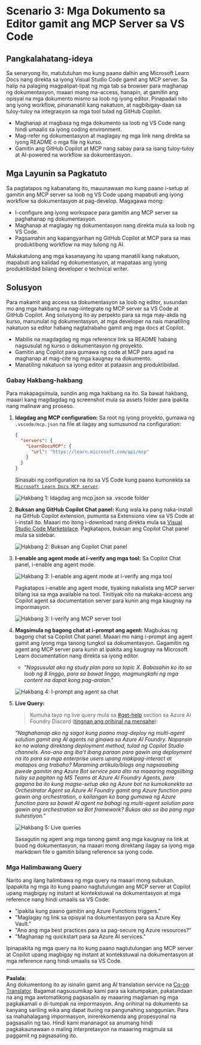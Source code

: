 <!--
CO_OP_TRANSLATOR_METADATA:
{
  "original_hash": "db532b1ec386c9ce38c791653dc3c881",
  "translation_date": "2025-07-14T06:54:28+00:00",
  "source_file": "09-CaseStudy/docs-mcp/solution/scenario3/README.md",
  "language_code": "tl"
}
-->
# Scenario 3: Mga Dokumento sa Editor gamit ang MCP Server sa VS Code

## Pangkalahatang-ideya

Sa senaryong ito, matututuhan mo kung paano dalhin ang Microsoft Learn Docs nang direkta sa iyong Visual Studio Code gamit ang MCP server. Sa halip na palaging magpalipat-lipat ng mga tab sa browser para maghanap ng dokumentasyon, maaari mong ma-access, hanapin, at gamitin ang opisyal na mga dokumento mismo sa loob ng iyong editor. Pinapadali nito ang iyong workflow, pinananatili kang nakatuon, at nagbibigay-daan sa tuloy-tuloy na integrasyon sa mga tool tulad ng GitHub Copilot.

- Maghanap at magbasa ng mga dokumento sa loob ng VS Code nang hindi umaalis sa iyong coding environment.
- Mag-refer ng dokumentasyon at maglagay ng mga link nang direkta sa iyong README o mga file ng kurso.
- Gamitin ang GitHub Copilot at MCP nang sabay para sa isang tuloy-tuloy at AI-powered na workflow sa dokumentasyon.

## Mga Layunin sa Pagkatuto

Sa pagtatapos ng kabanatang ito, mauunawaan mo kung paano i-setup at gamitin ang MCP server sa loob ng VS Code upang mapabuti ang iyong workflow sa dokumentasyon at pag-develop. Magagawa mong:

- I-configure ang iyong workspace para gamitin ang MCP server sa paghahanap ng dokumentasyon.
- Maghanap at maglagay ng dokumentasyon nang direkta mula sa loob ng VS Code.
- Pagsamahin ang kapangyarihan ng GitHub Copilot at MCP para sa mas produktibong workflow na may tulong ng AI.

Makakatulong ang mga kasanayang ito upang manatili kang nakatuon, mapabuti ang kalidad ng dokumentasyon, at mapataas ang iyong produktibidad bilang developer o technical writer.

## Solusyon

Para makamit ang access sa dokumentasyon sa loob ng editor, susundan mo ang mga hakbang na nag-iintegrate ng MCP server sa VS Code at GitHub Copilot. Ang solusyong ito ay perpekto para sa mga may-akda ng kurso, manunulat ng dokumentasyon, at mga developer na nais manatiling nakatuon sa editor habang nagtatrabaho gamit ang mga docs at Copilot.

- Mabilis na magdagdag ng mga reference link sa README habang nagsusulat ng kurso o dokumentasyon ng proyekto.
- Gamitin ang Copilot para gumawa ng code at MCP para agad na maghanap at mag-cite ng mga kaugnay na dokumento.
- Manatiling nakatuon sa iyong editor at pataasin ang produktibidad.

### Gabay Hakbang-hakbang

Para makapagsimula, sundin ang mga hakbang na ito. Sa bawat hakbang, maaari kang magdagdag ng screenshot mula sa assets folder para ipakita nang malinaw ang proseso.

1. **Idagdag ang MCP configuration:**
   Sa root ng iyong proyekto, gumawa ng `.vscode/mcp.json` na file at ilagay ang sumusunod na configuration:
   ```json
   {
     "servers": {
       "LearnDocsMCP": {
         "url": "https://learn.microsoft.com/api/mcp"
       }
     }
   }
   ```
   Sinasabi ng configuration na ito sa VS Code kung paano kumonekta sa [`Microsoft Learn Docs MCP server`](https://github.com/MicrosoftDocs/mcp).
   
   ![Hakbang 1: Idagdag ang mcp.json sa .vscode folder](../../../../../../translated_images/step1-mcp-json.c06a007fccc3edfaf0598a31903c9ec71476d9fd3ae6c1b2b4321fd38688ca4b.tl.png)
    
2. **Buksan ang GitHub Copilot Chat panel:**
   Kung wala ka pang naka-install na GitHub Copilot extension, pumunta sa Extensions view sa VS Code at i-install ito. Maaari mo itong i-download nang direkta mula sa [Visual Studio Code Marketplace](https://marketplace.visualstudio.com/items?itemName=GitHub.copilot-chat). Pagkatapos, buksan ang Copilot Chat panel mula sa sidebar.

   ![Hakbang 2: Buksan ang Copilot Chat panel](../../../../../../translated_images/step2-copilot-panel.f1cc86e9b9b8cd1a85e4df4923de8bafee4830541ab255e3c90c09777fed97db.tl.png)

3. **I-enable ang agent mode at i-verify ang mga tool:**
   Sa Copilot Chat panel, i-enable ang agent mode.

   ![Hakbang 3: I-enable ang agent mode at i-verify ang mga tool](../../../../../../translated_images/step3-agent-mode.cdc32520fd7dd1d149c3f5226763c1d85a06d3c041d4cc983447625bdbeff4d4.tl.png)

   Pagkatapos i-enable ang agent mode, tiyaking nakalista ang MCP server bilang isa sa mga available na tool. Tinitiyak nito na makaka-access ang Copilot agent sa documentation server para kunin ang mga kaugnay na impormasyon.
   
   ![Hakbang 3: I-verify ang MCP server tool](../../../../../../translated_images/step3-verify-mcp-tool.76096a6329cbfecd42888780f322370a0d8c8fa003ed3eeb7ccd23f0fc50c1ad.tl.png)
4. **Magsimula ng bagong chat at i-prompt ang agent:**
   Magbukas ng bagong chat sa Copilot Chat panel. Maaari mo nang i-prompt ang agent gamit ang iyong mga tanong tungkol sa dokumentasyon. Gagamitin ng agent ang MCP server para kunin at ipakita ang kaugnay na Microsoft Learn documentation nang direkta sa iyong editor.

   - *"Nagsusulat ako ng study plan para sa topic X. Babasahin ko ito sa loob ng 8 linggo, para sa bawat linggo, magmungkahi ng mga content na dapat kong pag-aralan."*

   ![Hakbang 4: I-prompt ang agent sa chat](../../../../../../translated_images/step4-prompt-chat.12187bb001605efc5077992b621f0fcd1df12023c5dce0464f8eb8f3d595218f.tl.png)

5. **Live Query:**

   > Kumuha tayo ng live query mula sa [#get-help](https://discord.gg/D6cRhjHWSC) section sa Azure AI Foundry Discord ([tingnan ang orihinal na mensahe](https://discord.com/channels/1113626258182504448/1385498306720829572)):
   
   *"Naghahanap ako ng sagot kung paano mag-deploy ng multi-agent solution gamit ang AI agents na ginawa sa Azure AI Foundry. Napansin ko na walang direktang deployment method, tulad ng Copilot Studio channels. Ano-ano ang iba't ibang paraan para gawin ang deployment na ito para sa mga enterprise users upang makipag-interact at matapos ang trabaho?
Maraming artikulo/blogs ang nagsasabing pwede gamitin ang Azure Bot service para dito na maaaring magsilbing tulay sa pagitan ng MS Teams at Azure AI Foundry Agents, pero gagana ba ito kung magse-setup ako ng Azure bot na kumokonekta sa Orchestrator Agent sa Azure AI Foundry gamit ang Azure function para gawin ang orchestration, o kailangan ko bang gumawa ng Azure function para sa bawat AI agent na bahagi ng multi-agent solution para gawin ang orchestration sa Bot framework? Bukas ako sa iba pang mga suhestiyon."*

   ![Hakbang 5: Live queries](../../../../../../translated_images/step5-live-queries.49db3e4a50bea27327e3cb18c24d263b7d134930d78e7392f9515a1c00264a7f.tl.png)

   Sasagutin ng agent ang mga tanong gamit ang mga kaugnay na link at buod ng dokumentasyon, na maaari mong direktang ilagay sa iyong mga markdown file o gamitin bilang reference sa iyong code.
   
### Mga Halimbawang Query

Narito ang ilang halimbawa ng mga query na maaari mong subukan. Ipapakita ng mga ito kung paano nagtutulungan ang MCP server at Copilot upang magbigay ng instant at kontekstuwal na dokumentasyon at mga reference nang hindi umaalis sa VS Code:

- "Ipakita kung paano gamitin ang Azure Functions triggers."
- "Maglagay ng link sa opisyal na dokumentasyon para sa Azure Key Vault."
- "Ano ang mga best practices para sa pag-secure ng Azure resources?"
- "Maghanap ng quickstart para sa Azure AI services."

Ipinapakita ng mga query na ito kung paano nagtutulungan ang MCP server at Copilot upang magbigay ng instant at kontekstuwal na dokumentasyon at mga reference nang hindi umaalis sa VS Code.

---

**Paalala**:  
Ang dokumentong ito ay isinalin gamit ang AI translation service na [Co-op Translator](https://github.com/Azure/co-op-translator). Bagamat nagsusumikap kami para sa katumpakan, pakatandaan na ang mga awtomatikong pagsasalin ay maaaring maglaman ng mga pagkakamali o di-tumpak na impormasyon. Ang orihinal na dokumento sa kanyang sariling wika ang dapat ituring na pangunahing sanggunian. Para sa mahahalagang impormasyon, inirerekomenda ang propesyonal na pagsasalin ng tao. Hindi kami mananagot sa anumang hindi pagkakaunawaan o maling interpretasyon na maaaring magmula sa paggamit ng pagsasaling ito.